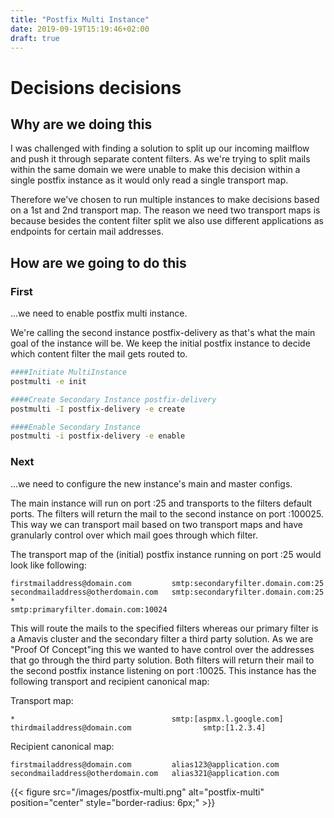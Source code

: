 ```yaml
---
title: "Postfix Multi Instance"
date: 2019-09-19T15:19:46+02:00
draft: true
---
```


# Decisions decisions

## Why are we doing this

I was challenged with finding a solution to split up our incoming mailflow and push it through separate content filters. As we're trying to split mails within the same domain we were unable to make this decision within a single postfix instance as it would only read a single transport map.

Therefore we've chosen to run multiple instances to make decisions based on a 1st and 2nd transport map. The reason we need two transport maps is because besides the content filter split we also use different applications as endpoints for certain mail addresses.

## How are we going to do this

### First
...we need to enable postfix multi instance.

We're calling the second instance postfix-delivery as that's what the main goal of the instance will be. We keep the initial postfix instance to decide which content filter the mail gets routed to.

```bash
####Initiate MultiInstance
postmulti -e init

####Create Secondary Instance postfix-delivery
postmulti -I postfix-delivery -e create

####Enable Secondary Instance
postmulti -i postfix-delivery -e enable
```

### Next
...we need to configure the new instance's main and master configs.

The main instance will run on port :25 and transports to the filters default ports. The filters will return the mail to the second instance on port :100025. This way we can transport mail based on two transport maps and have granularly control over which mail goes through which filter.

The transport map of the (initial) postfix instance running on port :25 would look like following:

```textile
firstmailaddress@domain.com         smtp:secondaryfilter.domain.com:25
secondmailaddress@otherdomain.com   smtp:secondaryfilter.domain.com:25
*                                   smtp:primaryfilter.domain.com:10024
```

This will route the mails to the specified filters whereas our primary filter is a Amavis cluster and the secondary filter a third party solution. As we are "Proof Of Concept"ing this we wanted to have control over the addresses that go through the third party solution. Both filters will return their mail to the second postfix instance listening on port :10025. This instance has the following transport and recipient canonical map:

Transport map:
```textile
*                                   smtp:[aspmx.l.google.com]
thirdmailaddress@domain.com                smtp:[1.2.3.4]
```

Recipient canonical map:
```textile
firstmailaddress@domain.com         alias123@application.com
secondmailaddress@otherdomain.com   alias321@application.com
```

{{< figure src="/images/postfix-multi.png" alt="postfix-multi" position="center" style="border-radius: 6px;" >}}
